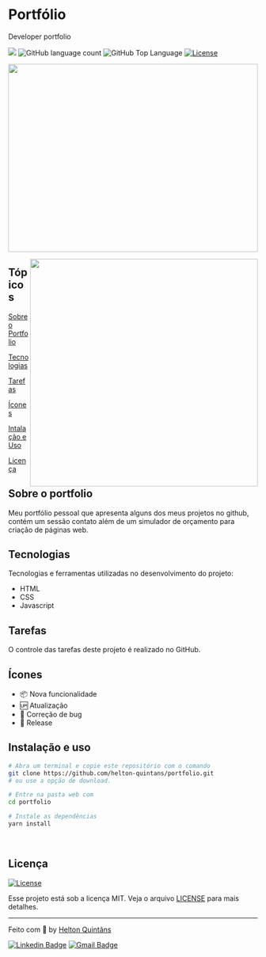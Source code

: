 # Portfólio

 Developer portfolio
 
 <p>
  <img src="https://img.shields.io/badge/Made%20by-Helton Quintãns-33cc95">
  <img alt="GitHub language count" src="https://img.shields.io/github/languages/count/helton-quintans/portfolio?color=33cc95">
  <img alt="GitHub Top Language" src="https://img.shields.io/github/languages/top/helton-quintans/portfolio?color=%2333cc95">
  <a href="https://opensource.org/licenses/MIT">
    <img alt="License" src="https://img.shields.io/badge/license-MIT-33cc95?style=flat-square">
  </a>
</p>

<p align="center">
    <img height="380em" width="100%" src="src/images/toReadme/yan-capa.png"/>
</p>

<img align="right" height="460em" src="src/images/toReadme/yanbot.png"/>

## Tópicos

[Sobre o Portfolio](#sobre-o-portfolio)

[Tecnologias](#tecnologias)

[Tarefas](#tarefas)

[Ícones](#ícones)

[Intalação e Uso](#instalação-e-uso)

[Licença](#licença)
<br>

## Sobre o portfolio

Meu portfólio pessoal que apresenta alguns dos meus projetos no github, contém um sessão contato além de um simulador de orçamento para criação de páginas web.

## Tecnologias

Tecnologias e ferramentas utilizadas no desenvolvimento do projeto:

- HTML
- CSS
- Javascript

 ## Tarefas

 O controle das tarefas deste projeto é realizado no GitHub.

## Ícones

- :package: Nova funcionalidade
- :up: Atualização
- :lady_beetle: Correção de bug
- :checkered_flag: Release

## Instalação e uso

```bash
# Abra um terminal e copie este repositório com o comando
git clone https://github.com/helton-quintans/portfolio.git
# ou use a opção de download.

# Entre na pasta web com
cd portfolio

# Instale as dependências
yarn install

```

<br>

## Licença

<a href="https://opensource.org/licenses/MIT">
    <img alt="License" src="https://img.shields.io/badge/license-MIT-7cd1a6?style=flat-square">
</a>

<br>

Esse projeto está sob a licença MIT. Veja o arquivo [LICENSE](/LICENSE) para mais detalhes.

---

Feito com :green_heart: by [Helton Quintãns](https://github.com/helton-quintans)

[![Linkedin Badge](https://img.shields.io/badge/-Helton%20Quintãns-7cd1a6?style=flat-square&logo=Linkedin&logoColor=white&link=https://www.linkedin.com/in/heltonquintans/)](https://www.linkedin.com/in/heltonquintans/)
[![Gmail Badge](https://img.shields.io/badge/-helton.quit@gmail.com-7cd1a6?style=flat-square&logo=Gmail&logoColor=white&link=mailto:helton.quit@gmail.com)](mailto:helton.quit@gmail.com)


